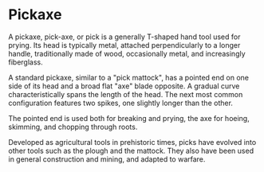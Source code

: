 # Pickaxe
A pickaxe, pick-axe, or pick is a generally T-shaped hand tool used for prying. Its head is typically metal, attached perpendicularly to a longer handle, traditionally made of wood, occasionally metal, and increasingly fiberglass.

A standard pickaxe, similar to a "pick mattock", has a pointed end on one side of its head and a broad flat "axe" blade opposite. A gradual curve characteristically spans the length of the head. The next most common configuration features two spikes, one slightly longer than the other.

The pointed end is used both for breaking and prying, the axe for hoeing, skimming, and chopping through roots.

Developed as agricultural tools in prehistoric times, picks have evolved into other tools such as the plough and the mattock. They also have been used in general construction and mining, and adapted to warfare.
